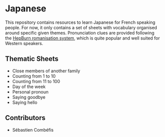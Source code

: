 # Japanese

This repository contains resources to learn Japanese for French speaking people. For now, it only contains a set of sheets with vocabulary organised around specific given themes. Pronunciation clues are provided following the [HepBurn romanisation system](https://www.wikiwand.com/en/Hepburn_romanization), which is quite popular and well suited for Western speakers.

## Thematic Sheets

- Close members of another family
- Counting from 1 to 10
- Counting from 11 to 100
- Day of the week
- Personal pronoun
- Saying goodbye
- Saying hello

## Contributors

- Sébastien Combéfis